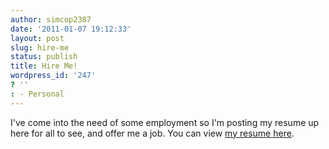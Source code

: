 ```yaml
---
author: simcop2387
date: '2011-01-07 19:12:33'
layout: post
slug: hire-me
status: publish
title: Hire Me!
wordpress_id: '247'
? ''
: - Personal
---
```


I've come into the need of some employment so I'm posting my resume
up here for all to see, and offer me a job. You can view
[my resume here](http://simcop2387.info/resume.pdf).


